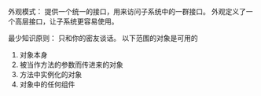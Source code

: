 外观模式：
提供一个统一的接口，用来访问子系统中的一群接口。
外观定义了一个高层接口，让子系统更容易使用。

最少知识原则：
只和你的密友谈话。
以下范围的对象是可用的
1. 对象本身
2. 被当作方法的参数而传进来的对象
3. 方法中实例化的对象
4. 对象中的任何组件

